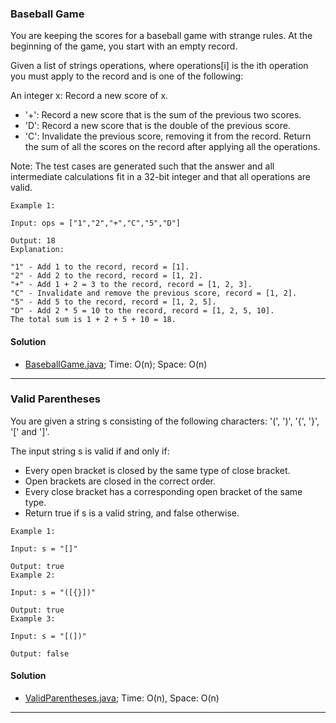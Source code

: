 ### Baseball Game

You are keeping the scores for a baseball game with strange rules. At the beginning of the game, you start with an empty record.

Given a list of strings operations, where operations[i] is the ith operation you must apply to the record and is one of the following:

An integer x: Record a new score of x.
- '+': Record a new score that is the sum of the previous two scores.
- 'D': Record a new score that is the double of the previous score.
- 'C': Invalidate the previous score, removing it from the record.
Return the sum of all the scores on the record after applying all the operations.

Note: The test cases are generated such that the answer and all intermediate calculations fit in a 32-bit integer and that all operations are valid.

````
Example 1:

Input: ops = ["1","2","+","C","5","D"]

Output: 18
Explanation:

"1" - Add 1 to the record, record = [1].
"2" - Add 2 to the record, record = [1, 2].
"+" - Add 1 + 2 = 3 to the record, record = [1, 2, 3].
"C" - Invalidate and remove the previous score, record = [1, 2].
"5" - Add 5 to the record, record = [1, 2, 5].
"D" - Add 2 * 5 = 10 to the record, record = [1, 2, 5, 10].
The total sum is 1 + 2 + 5 + 10 = 18.
````

#### Solution

- [BaseballGame.java](./BaseballGame/BaseballGame.java);
  Time: O(n); Space: O(n)

-----------

### Valid Parentheses

You are given a string s consisting of the following characters: '(', ')', '{', '}', '[' and ']'.

The input string s is valid if and only if:

- Every open bracket is closed by the same type of close bracket.
- Open brackets are closed in the correct order.
- Every close bracket has a corresponding open bracket of the same type.
- Return true if s is a valid string, and false otherwise.

````
Example 1:

Input: s = "[]"

Output: true
Example 2:

Input: s = "([{}])"

Output: true
Example 3:

Input: s = "[(])"

Output: false
````

#### Solution

- [ValidParentheses.java](./ValidParentheses/ValidP.java);
  Time: O(n), Space: O(n)

-------
